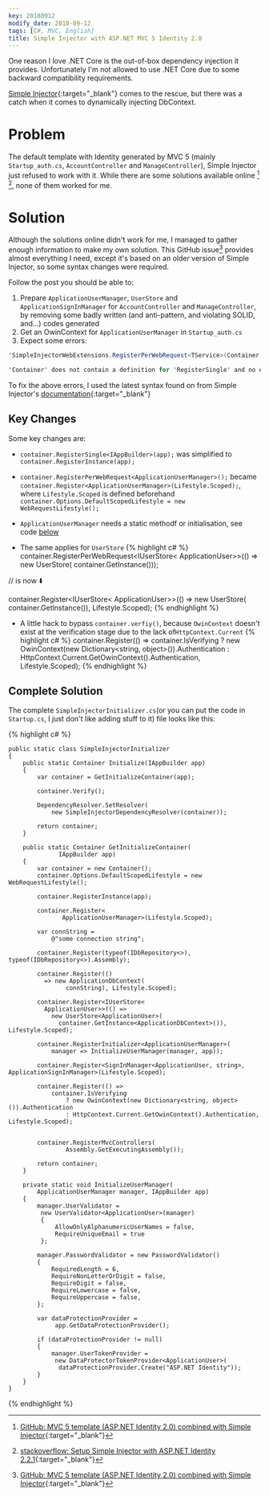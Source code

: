 ```yaml
---
key: 20180912
modify_date: 2018-09-12
tags: [C#, MVC, English]
title: Simple Injector with ASP.NET MVC 5 Identity 2.0
---
```


One reason I love .NET Core is the out-of-box dependency injection it provides. Unfortunately I'm not allowed to use .NET Core due to some backward compatibility requirements.

[Simple Injector](https://simpleinjector.org/index.html){:target="_blank"} comes to the rescue, but there was a catch when it comes to dynamically injecting DbContext.

<!--more-->

# Problem

The default template with Identity generated by MVC 5 (mainly `Startup_auth.cs`, `AccountController` and `ManageController`), Simple Injector just refused to work with it. While there are some solutions available online [^1] [^2], none of them worked for me.

# Solution

Although the solutions online didn't work for me, I managed to gather enough information to make my own solution. This GitHub issue[^1] provides almost everything I need, except it's based on an older version of Simple Injector, so some syntax changes were required.

Follow the post you should be able to:

1. Prepare `ApplicationUserManager`, `UserStore` and `ApplicationSignInManager` for `AccountController` and `ManageController`, by removing some badly written (and anti-pattern, and violating SOLID, and...) codes generated 
2. Get an OwinContext for `ApplicationUserManager` in `Startup_auth.cs`
3. Expect some errors:

```C#
'SimpleInjectorWebExtensions.RegisterPerWebRequest<TService>(Container, Func<TService>)' is obsolete: 'RegisterPerWebRequest has been deprecated. Please use Register<TService>(Func<TService>, Lifestyle.Scoped) instead. See: https://simpleinjector.org/mvc'

'Container' does not contain a definition for 'RegisterSingle' and no extension method 'RegisterSingle' accepting a first argument of type 'Container' could be found (are you missing a using directive or an assembly reference?)
```

To fix the above errors, I used the latest syntax found on from Simple Injector's [documentation](https://simpleinjector.readthedocs.io/en/latest/owinintegration.html){:target="_blank"}

## Key Changes

Some key changes are:

- `container.RegisterSingle<IAppBuilder>(app);` was simplified to `container.RegisterInstance(app);`

- `container.RegisterPerWebRequest<ApplicationUserManager>();` became `container.Register<ApplicationUserManager>(Lifestyle.Scoped);`, where `Lifestyle.Scoped` is defined beforehand `container.Options.DefaultScopedLifestyle = new WebRequestLifestyle();`

- `ApplicationUserManager` needs a static methodf or initialisation, see code [below](#complete-solution)

- The same applies for `UserStore`
{% highlight c# %}
container.RegisterPerWebRequest<IUserStore<
            ApplicationUser>>(() => 
            new UserStore<ApplicationUser>(
                container.GetInstance<ApplicationDbContext>()));

// is now ⬇️

container.Register<IUserStore<
            ApplicationUser>>(() =>
            new UserStore<ApplicationUser>(
                container.GetInstance<ApplicationDbContext>()), Lifestyle.Scoped);
{% endhighlight %}

- A little hack to bypass `container.verfiy()`, because `OwinContext` doesn't exist at the verification stage due to the lack of`HttpContext.Current`
{% highlight c# %}
container.Register(() =>
    container.IsVerifying
        ? new OwinContext(new Dictionary<string, object>()).Authentication
        : HttpContext.Current.GetOwinContext().Authentication, Lifestyle.Scoped);
{% endhighlight %}

## Complete Solution

The complete `SimpleInjectorInitializer.cs`(or you can put the code in `Startup.cs`, I just don't like adding stuff to it) file looks like this:

{% highlight c# %}

    public static class SimpleInjectorInitializer
    {
        public static Container Initialize(IAppBuilder app)
        {
            var container = GetInitializeContainer(app);

            container.Verify();

            DependencyResolver.SetResolver(
                new SimpleInjectorDependencyResolver(container));

            return container;
        }

        public static Container GetInitializeContainer(
                  IAppBuilder app)
        {
            var container = new Container();
            container.Options.DefaultScopedLifestyle = new WebRequestLifestyle();

            container.RegisterInstance(app);

            container.Register<
                   ApplicationUserManager>(Lifestyle.Scoped);

            var connString =
                @"some connection string";

            container.Register(typeof(IDbRepository<>), typeof(IDbRepository<>).Assembly);

            container.Register(()
              => new ApplicationDbContext(
                    connString), Lifestyle.Scoped);

            container.Register<IUserStore<
              ApplicationUser>>(() =>
                new UserStore<ApplicationUser>(
                  container.GetInstance<ApplicationDbContext>()), Lifestyle.Scoped);

            container.RegisterInitializer<ApplicationUserManager>(
                manager => InitializeUserManager(manager, app));

            container.Register<SignInManager<ApplicationUser, string>, ApplicationSignInManager>(Lifestyle.Scoped);

            container.Register(() =>
                container.IsVerifying
                    ? new OwinContext(new Dictionary<string, object>()).Authentication
                    : HttpContext.Current.GetOwinContext().Authentication, Lifestyle.Scoped);


            container.RegisterMvcControllers(
                    Assembly.GetExecutingAssembly());

            return container;
        }

        private static void InitializeUserManager(
            ApplicationUserManager manager, IAppBuilder app)
        {
            manager.UserValidator =
             new UserValidator<ApplicationUser>(manager)
             {
                 AllowOnlyAlphanumericUserNames = false,
                 RequireUniqueEmail = true
             };

            manager.PasswordValidator = new PasswordValidator()
            {
                RequiredLength = 6,
                RequireNonLetterOrDigit = false,
                RequireDigit = false,
                RequireLowercase = false,
                RequireUppercase = false,
            };

            var dataProtectionProvider =
                 app.GetDataProtectionProvider();

            if (dataProtectionProvider != null)
            {
                manager.UserTokenProvider =
                 new DataProtectorTokenProvider<ApplicationUser>(
                  dataProtectionProvider.Create("ASP.NET Identity"));
            }
        }
    }

{% endhighlight %}

[^1]: [GitHub: MVC 5 template (ASP.NET Identity 2.0) combined with Simple Injector](https://github.com/simpleinjector/SimpleInjector/issues/597){:target="_blank"}
[^2]: [stackoverflow: Setup Simple Injector with ASP.NET Identity 2.2.1](https://stackoverflow.com/questions/37085776/setup-simple-injector-with-asp-net-identity-2-2-1){:target="_blank"}
